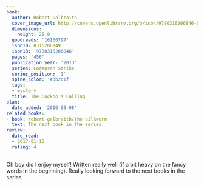 ```yaml
---
book:
  author: Robert Galbraith
  cover_image_url: http://covers.openlibrary.org/b/isbn/9780316206846-L.jpg
  dimensions:
    height: 25.0
  goodreads: '16160797'
  isbn10: 0316206849
  isbn13: '9780316206846'
  pages: '456'
  publication_year: '2013'
  series: Cormoran Strike
  series_position: '1'
  spine_color: '#3b2c1f'
  tags:
  - mystery
  title: The Cuckoo's Calling
plan:
  date_added: '2016-05-08'
related_books:
- book: robert-galbraith/the-silkworm
  text: The next book in the series.
review:
  date_read:
  - 2017-01-15
  rating: 4
---
```


Oh boy did I enjoy myself! Written really well (if a bit heavy on the fancy words in the beginning). Really looking forward to the next books in the series.
